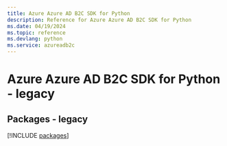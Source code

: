 ```yaml
---
title: Azure Azure AD B2C SDK for Python
description: Reference for Azure Azure AD B2C SDK for Python
ms.date: 04/19/2024
ms.topic: reference
ms.devlang: python
ms.service: azureadb2c
---
```

# Azure Azure AD B2C SDK for Python - legacy
## Packages - legacy
[!INCLUDE [packages](azure-ad-b2c-index.md)]